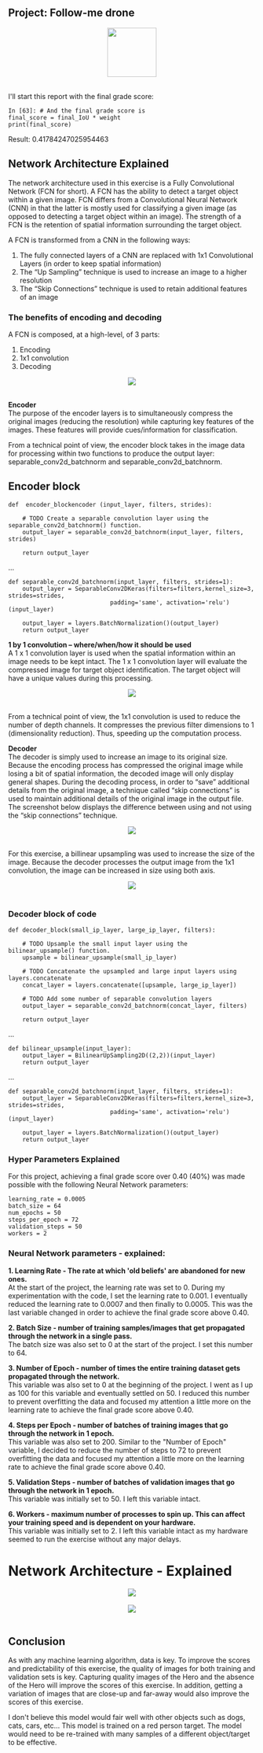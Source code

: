 ## Project: Follow-me drone

<div align=center>
    <img src="misc_images/sim_screenshot.png" style="width:100; height:100">    
</div>
<br>

I'll start this report with the final grade score:
```
In [63]: # And the final grade score is 
final_score = final_IoU * weight
print(final_score)
```
Result: 0.41784247025954463

## Network Architecture Explained

The network architecture used in this exercise is a Fully Convolutional Network (FCN for short).  A FCN has the ability to detect a target object within a given image.  FCN differs from a Convolutional Neural Network (CNN) in that the latter is mostly used for classifying a given image (as opposed to detecting a target object within an image).  The strength of a FCN is the retention of spatial information surrounding the target object.

A FCN is transformed from a CNN in the following ways:
1.  The fully connected layers of a CNN are replaced with 1x1 Convolutional Layers (in order to keep spatial information)
2.  The “Up Sampling” technique is used to increase an image to a higher resolution
3.  The “Skip Connections” technique is used to retain additional features of an image 

### The benefits of encoding and decoding

A FCN is composed, at a high-level, of 3 parts:
1. Encoding
2. 1x1 convolution
3. Decoding

<div align=center>
    <img src="misc_images/FCN3.png">    
</div>
<br>

**Encoder** <br>
The purpose of the encoder layers is to simultaneously compress the original images (reducing the resolution) while capturing key features of the images.  These features will provide cues/information for classification. 

From a technical point of view, the encoder block takes in the image data for processing within two functions to produce the output layer: separable_conv2d_batchnorm and separable_conv2d_batchnorm.

## Encoder block

```
def  encoder_blockencoder (input_layer, filters, strides):
    
    # TODO Create a separable convolution layer using the separable_conv2d_batchnorm() function.
    output_layer = separable_conv2d_batchnorm(input_layer, filters, strides)
    
    return output_layer
```
...
```
def separable_conv2d_batchnorm(input_layer, filters, strides=1):
    output_layer = SeparableConv2DKeras(filters=filters,kernel_size=3, strides=strides,
                             padding='same', activation='relu')(input_layer)
    
    output_layer = layers.BatchNormalization()(output_layer) 
    return output_layer
```

**1 by 1 convolution – where/when/how it should be used** <br>
A 1 x 1 convolution layer is used when the spatial information within an image needs to be kept intact.  The 1 x 1 convolution layer will evaluate the compressed image for target object identification.  The target object will have a unique values during this processing.

<div align=center>
    <img src="misc_images/FCN4.png">    
</div>
<br>

From a technical point of view, the 1x1 convolution is used to reduce the number of depth channels.  It compresses the previous filter dimensions to 1 (dimensionality reduction).  Thus, speeding up the computation process.

**Decoder** <br>
The decoder is simply used to increase an image to its original size.  Because the encoding process has compressed the original image while losing a bit of spatial information, the decoded image will only display general shapes. During the decoding process, in order to “save” additional details from the original image, a technique called “skip connections” is used to maintain additional details of the original image in the output file.  The screenshot below displays the difference between using and not using the “skip connections” technique. 

<div align=center>
    <img src="misc_images/FCN5.png">    
</div>
<br> 

For this exercise, a billinear upsampling was used to increase the size of the image.  Because the decoder processes the output image from the 1x1 convolution, the image can be increased in size using both axis.

<div align=center>
    <img src="misc_images/upsampling.png">    
</div>
<br> 

### Decoder block of code

```
def decoder_block(small_ip_layer, large_ip_layer, filters):
    
    # TODO Upsample the small input layer using the bilinear_upsample() function.
    upsample = bilinear_upsample(small_ip_layer)
    
    # TODO Concatenate the upsampled and large input layers using layers.concatenate
    concat_layer = layers.concatenate([upsample, large_ip_layer])

    # TODO Add some number of separable convolution layers
    output_layer = separable_conv2d_batchnorm(concat_layer, filters)
    
    return output_layer
```
...
```
def bilinear_upsample(input_layer):
    output_layer = BilinearUpSampling2D((2,2))(input_layer)
    return output_layer
```
...
```
def separable_conv2d_batchnorm(input_layer, filters, strides=1):
    output_layer = SeparableConv2DKeras(filters=filters,kernel_size=3, strides=strides,
                             padding='same', activation='relu')(input_layer)
    
    output_layer = layers.BatchNormalization()(output_layer) 
    return output_layer
```

### Hyper Parameters Explained
For this project, achieving a final grade score over 0.40 (40%) was made possible with the following Neural Network parameters:
```
learning_rate = 0.0005
batch_size = 64
num_epochs = 50
steps_per_epoch = 72
validation_steps = 50
workers = 2
``` 

### Neural Network parameters - explained:<br>
**1. Learning Rate - The rate at which 'old beliefs' are abandoned for new ones.**<br>
At the start of the project, the learning rate was set to 0.  During my experimentation with the code, I set the learning rate to 0.001.  I eventually reduced the learning rate to 0.0007 and then finally to 0.0005.  This was the last variable changed in order to achieve the final grade score above 0.40.<br>

**2. Batch Size - number of training samples/images that get propagated through the network in a single pass.**<br>
The batch size was also set to 0 at the start of the project.  I set this number to 64.<br>

**3. Number of Epoch - number of times the entire training dataset gets propagated through the network.**<br>
This variable was also set to 0 at the beginning of the project.  I went as I up as 100 for this variable and eventually settled on 50.  I reduced this number to prevent overfitting the data and focused my attention a little more on the learning rate to achieve the final grade score above 0.40.<br>

**4. Steps per Epoch - number of batches of training images that go through the network in 1 epoch.**<br>
This variable was also set to 200.  Similar to the "Number of Epoch" variable, I decided to reduce the number of steps to 72 to prevent overfitting the data and focused my attention a little more on the learning rate to achieve the final grade score above 0.40.<br>

**5. Validation Steps - number of batches of validation images that go through the network in 1 epoch.**<br>
This variable was initially set to 50.  I left this variable intact.<br>

**6. Workers - maximum number of processes to spin up. This can affect your training speed and is dependent on your hardware.**<br>
This variable was initially set to 2.  I left this variable intact as my hardware seemed to run the exercise without any major delays.<br>

# Network Architecture - Explained

<div align=center>
    <img src="misc_images/FCN2.PNG">    
</div>
<br>

<div align=center>
    <img src="misc_images/FCN1.PNG">    
</div>
<br>

## Conclusion

As with any machine learning algorithm, data is key.  To improve the scores and predictability of this exercise, the quality of images for both training and validation sets is key.  Capturing quality images of the Hero and the absence of the Hero will improve the scores of this exercise.  In addition, getting a variation of images that are close-up and far-away would also improve the scores of this exercise.

I don't believe this model would fair well with other objects such as dogs, cats, cars, etc...  This model is trained on a red person target.  The model would need to be re-trained with many samples of a different object/target to be effective.